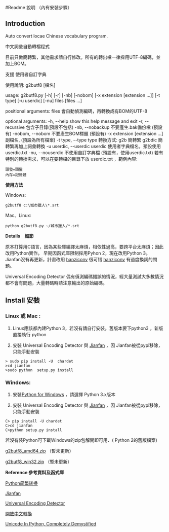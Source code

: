 #Readme 說明 （內有安裝步驟）

## Introduction ##

Auto convert locae Chinese  vocabulary program.

中文詞彙自動轉檔程式

目前只做簡轉繁，其他需求請自行修改。所有的轉出檔一律採用UTF-8編碼，並加上BOM。

支援 使用者自訂字典 

使用說明: g2butf8 [檔名]

usage: g2butf8.py [-h] [-r] [-nb] [-nobom] [-x extension [extension ...]] [-t type] [-u userdic] [-nu] files [files ...]

positional arguments:
  files                 會自動偵測編碼，再轉換成有BOM的UTF-8

optional arguments:
  -h, --help            show this help message and exit
  -r, --recursive       包含子目錄(預設不包括)
  -nb, --nobackup       不要產生.bak備份檔 (預設有)
  -nobom, --nobom       不要產生BOM標題 (預設有)
  -x extension [extension ...]  副檔名, (預設為所有檔案)
  -t type, --type type  轉換方式: g2b 簡轉繁   g2bdic 簡轉繁再加上詞彙轉換
  -u userdic, --userdic userdic  使用者字典檔名，預設使用 userdic.txt
  -nu, --nouserdic      不使用自訂字典檔  (預設有，使用userdic.txt)
若有特別的轉換需求，可以在要轉檔的目錄下放 userdic.txt ，範例內容:

```
頭發=頭髮
內存=記憶體
```


 **使用方法** 

Windows:


```
g2butf8 c:\城市獵人\*.srt
```



Mac、Linux:


```
python g2butf8.py ~/城市獵人/*.srt
```



 **Details　細節**

原本打算用C語言，因為某些庫編譯太麻煩，相依性過高，要跨平台太麻煩；因此改用Python實作。
早期因函式庫限制採用Pyhon 2，現在改用Python 3。
Jianfan沒有再更新，計畫改用 [hanziconv](https://pypi.org/project/hanziconv/0.3/) 很可惜  [hanziconv](https://pypi.org/project/hanziconv/0.3/) 有過度換詞的問題。

Universal Encoding Detector 偶有偵測編碼錯誤的情況，經大量測試大多數情況都不會有問題，大量轉碼時請注意輸出的原始編碼。

## Install 安裝 ##

### Linux 或 Mac : ###

1. Linux應該都內建Python 3，若沒有請自行安裝。舊版本要下python3 ，新版直接執行 python

2. 安裝 Universal Encoding Detector  與 [Jianfan](https://pypi.org/project/Jianfan/)  ，因 Jianfan被從pypi移除，只能手動安裝


```
> sudo pip install -U  chardet  
>cd jianfan
>sudo python  setup.py install

```


### Windows: ###
1. 安裝[Python for Windows](https://www.python.org/downloads/windows/) ，請選擇 Python 3.x版本

2. 安裝 Universal Encoding Detector 與 [Jianfan](https://pypi.org/project/Jianfan/)  ，因 Jianfan被從pypi移除，只能手動安裝
```
C> pip install -U chardet  
C>cd jianfan
C>python setup.py install

```
若沒有裝Python可下載Windows的zip包解開即可用．( Python 2的舊版檔案)

[g2butf8_amd64.zip](https://drive.google.com/file/d/0B_twESMPpEmWSEFMTXRSWTBaZWs/view?usp=sharing)  （暫未更新）

[g2butf8_win32.zip](https://drive.google.com/file/d/0B_twESMPpEmWdmxyZHVDOUFYemM/view?usp=sharing) （暫未更新）

**Reference 參考資料及函式庫**

[Python简繁转换](http://gerry.lamost.org/blog/?p=603)

[Jianfan](https://pypi.python.org/pypi/Jianfan)

[Universal Encoding Detector](http://chardet.feedparser.org/)

[開放中文轉換](http://code.google.com/p/opencc/opencc)

[Unicode In Python, Completely Demystified](http://farmdev.com/talks/unicode/)